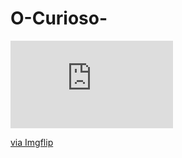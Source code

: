 # O-Curioso-


<div style="width:260px;max-width:100%;"><div style="height:0;padding-bottom:53.85%;position:relative;"><iframe width="260" height="140" style="position:absolute;top:0;left:0;width:100%;height:100%;" frameBorder="0" src="https://imgflip.com/embed/53hyvp"></iframe></div><p><a href="https://imgflip.com/gif/53hyvp">via Imgflip</a></p></div>

